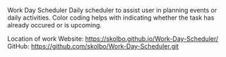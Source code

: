 Work Day Scheduler
Daily scheduler to assist user in planning events or daily activities.
Color coding helps with indicating whether the task has already occured or is upcoming.

Location of work
Website: https://skolbo.github.io/Work-Day-Scheduler/
GitHub: https://github.com/skolbo/Work-Day-Scheduler.git